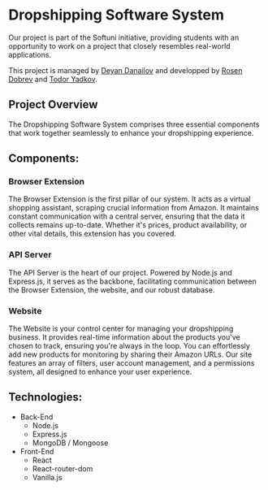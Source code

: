 # Dropshipping Software System

Our project is part of the Softuni initiative, providing students with an opportunity to work on a project that closely resembles real-world applications. 

This project is managed by [Deyan Danailov](https://github.com/DeyanDanailov) and developped by [Rosen Dobrev](https://github.com/RosenDobrev10) and [Todor Yadkov](https://github.com/TodorYadkov).

## Project Overview

The Dropshipping Software System comprises three essential components that work together seamlessly to enhance your dropshipping experience.

## Components:

### Browser Extension

The Browser Extension is the first pillar of our system. It acts as a virtual shopping assistant, scraping crucial information from Amazon. It maintains constant communication with a central server, ensuring that the data it collects remains up-to-date. Whether it's prices, product availability, or other vital details, this extension has you covered.

### API Server

The API Server is the heart of our project. Powered by Node.js and Express.js, it serves as the backbone, facilitating communication between the Browser Extension, the website, and our robust database.

### Website

The Website is your control center for managing your dropshipping business. It provides real-time information about the products you've chosen to track, ensuring you're always in the loop. You can effortlessly add new products for monitoring by sharing their Amazon URLs. Our site features an array of filters, user account management, and a permissions system, all designed to enhance your user experience.

## Technologies:

- Back-End 
    - Node.js
    - Express.js
    - MongoDB / Mongoose
- Front-End
    - React
    - React-router-dom
    - Vanilla.js
